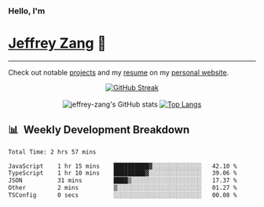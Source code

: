 
### Hello, I'm 
# [Jeffrey Zang](https://www.linkedin.com/in/jeffreyzang/) 🦀

---

Check out notable [projects](https://jeffz.dev/projects) and my [resume](https://jeffz.dev/resume) on my [personal website](https://jeffz.dev/).

<div align = 'center'>

[![GitHub Streak](https://github-readme-streak-stats.herokuapp.com/?user=jeffrey-zang&theme=tokyonight)](https://git.io/streak-stats)
<br></br>
![jeffrey-zang's GitHub stats](https://github-readme-stats.vercel.app/api?username=jeffrey-zang&show_icons=true&theme=tokyonight&hide_rank=true&hide=stars) 
[![Top Langs](https://github-readme-stats.vercel.app/api/top-langs/?username=jeffrey-zang&hide=ShaderLab,HLSL&layout=compact&theme=tokyonight)](https://github.com/anuraghazra/github-readme-stats)

</div>

## 📊 &nbsp;Weekly Development Breakdown
<!--START_SECTION:waka-->

```txt
Total Time: 2 hrs 57 mins

JavaScript    1 hr 15 mins    ██████████▓░░░░░░░░░░░░░░   42.10 %
TypeScript    1 hr 10 mins    █████████▓░░░░░░░░░░░░░░░   39.06 %
JSON          31 mins         ████▒░░░░░░░░░░░░░░░░░░░░   17.37 %
Other         2 mins          ▒░░░░░░░░░░░░░░░░░░░░░░░░   01.27 %
TSConfig      0 secs          ░░░░░░░░░░░░░░░░░░░░░░░░░   00.08 %
```

<!--END_SECTION:waka-->

